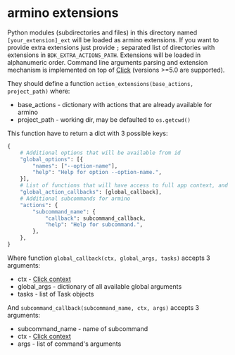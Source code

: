 # armino extensions
Python modules (subdirectories and files) in this directory named `[your_extension]_ext` will be loaded as armino extensions.
If you want to provide extra extensions just provide `;` separated list of directories with extensions in  `BDK_EXTRA_ACTIONS_PATH`. Extensions will be loaded in alphanumeric order.
Command line arguments parsing and extension mechanism is implemented on top of [Click](https://click.palletsprojects.com/en/5.x/) (versions >=5.0 are supported).

They should define a function `action_extensions(base_actions, project_path)` where:

- base_actions - dictionary with actions that are already available for armino
- project_path - working dir, may be defaulted to `os.getcwd()`

This function have to return a dict with 3 possible keys:

```python
{
    # Additional options that will be available from id
    "global_options": [{
        "names": ["--option-name"],
        "help": "Help for option --option-name.",
    }],
    # List of functions that will have access to full app context, and can mangle with arguments
    "global_action_callbacks": [global_callback],
    # Additional subcommands for armino
    "actions": {
        "subcommand_name": {
            "callback": subcommand_callback,
            "help": "Help for subcommand.",
        },
    },
}
```

Where function `global_callback(ctx, global_args, tasks)` accepts 3 arguments:

- ctx - [Click context](https://click.palletsprojects.com/en/5.x/api/#context)
- global_args - dictionary of all available global arguments
- tasks - list of Task objects

And `subcommand_callback(subcommand_name, ctx, args)` accepts 3 arguments:

- subcommand_name - name of subcommand
- ctx - [Click context](https://click.palletsprojects.com/en/5.x/api/#context)
- args - list of command's arguments
